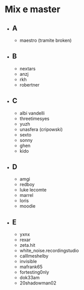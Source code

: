 # Mix e master
- ## A
    - maestro (tramite broken)
- ## B
    - nextars
    - anzj
    - rkh
    - robertner
- ## C
    - albi vandelli
    - threetimesyes
    - yuzh
    - unasfera (cripowski)
    - sexto
    - sonny
    - ghen
    - kido
- ## D
    - amgi
    - redboy
    - luke lecomte
    - marrel
    - loris
    - moodie
- ## E
    - yxnx
    - rexar
    - zeta.hit
    - white_noise.recordingstudio
    - calllmeshelby
    - invisible
    - mafrank65
    - fortesting0nly
    - dok33am
    - 20shadowman02
